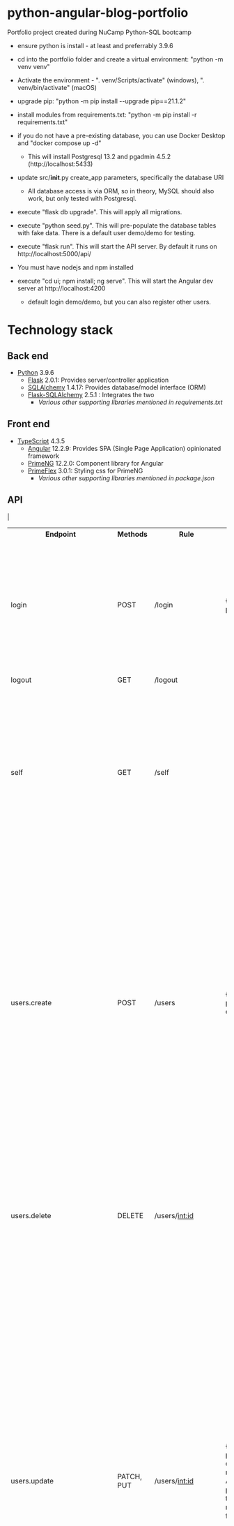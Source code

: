 # python-angular-blog-portfolio
Portfolio project created during NuCamp Python-SQL bootcamp

* ensure python is install - at least and preferrably 3.9.6
* cd into the portfolio folder and create a virtual environment: "python -m venv venv"
* Activate the environment - ". venv/Scripts/activate" (windows), ". venv/bin/activate" (macOS)
* upgrade pip: "python -m pip install --upgrade pip==21.1.2"
* install modules from requirements.txt: "python -m pip install -r requirements.txt"

* if you do not have a pre-existing database, you can use Docker Desktop and "docker compose up -d"
  * This will install Postgresql 13.2 and pgadmin 4.5.2 (http://localhost:5433)
* update src/__init__.py create_app parameters, specifically the database URI
  * All database access is via ORM, so in theory, MySQL should also work, but only tested with Postgresql.
* execute "flask db upgrade".  This will apply all migrations.
* execute "python seed.py".  This will pre-populate the database tables with fake data.  There is a default user demo/demo for testing.
* execute "flask run".  This will start the API server.  By default it runs on http://localhost:5000/api/

* You must have nodejs and npm installed
* execute "cd ui; npm install; ng serve".  This will start the Angular dev server at http://localhost:4200
  * default login demo/demo, but you can also register other users.

# Technology stack

## Back end
* [Python](http://python.org) 3.9.6
  * [Flask](https://flask.palletsprojects.com) 2.0.1:  Provides server/controller application
  * [SQLAlchemy](https://www.sqlalchemy.org) 1.4.17:  Provides database/model interface (ORM)
  * [Flask-SQLAlchemy](https://flask-sqlalchemy.palletsprojects.com) 2.5.1 : Integrates the two
    * *Various other supporting libraries mentioned in requirements.txt*

## Front end
* [TypeScript](https://www.typescriptlang.org) 4.3.5
  * [Angular](http://angular.io) 12.2.9:  Provides SPA (Single Page Application) opinionated framework
  * [PrimeNG](http://primefaces.org/primeng) 12.2.0:  Component library for Angular
  * [PrimeFlex](http://primefaces.org/primeflex) 3.0.1:  Styling css for PrimeNG
    * *Various other supporting libraries mentioned in package.json*

## API

   | <table>
        <tbody>
            <tr>
                <th>Endpoint</th>
                <th>Methods</th>
                <th>Rule</th>
                <th>Request</th>
                <th>Response</th>
                <th>Description</th>
            </tr>
            <tr>
                <td>login</td>
                <td>POST</td>
                <td>/login</td>
                <td>{username: str, password: str}</td>
                <td>
                    <ul>
                        <li>HTTP Status 400 if username or password are missing</li>
                        <li>HTTP Status 404 if username does not exist</li>
                        <li>True if logon was successful, else False</li>
                </td>
                <td>Creates Session in Flask</td>
            </tr>
            <tr>
                <td>logout</td>
                <td>GET</td>
                <td>/logout</td>
                <td></td>
                <td>True</td>
                <td>Deletes Session in Flask</td>
            </tr>
            <tr>
                <td>self</td>
                <td>GET</td>
                <td>/self</td>
                <td></td>
                <td>
                   <ul>
                    <li>HTTP Status 400 if session does not exist</li>
                    <li>HTTP Status 400 if User does not exist for the configured session</li>
                    <li>Valid session returns {id: int, username: str, name: str, email: str, block_until: datetime, avatar: str}</li>
                 </ul>
             </td>
                <td>Returns User information for currently logged in user</td>
            </tr>
            <tr>
                <td>users.create</td>
                <td>POST</td>
                <td>/users</td>
                <td>{username: str, pasword: str, name: str, email: str}</td>
                <td>
                 <ul>
                  <li>HTTP Status 400 if username, password, name, or email are not present</li>
                  <li>Http Status 400 if username is less than 3 characters or password is less than 8 characters</li>
                  <li>{error: "Duplicate username"} if username is already used</li>
                  <li>{error: "Duplicate email"} if email is already used</li>
                  <li>{success: {id: int, username: str, name: str, email: str, block_until: datetime, avatar: str} if User creation is successful</li>
                 </ul>
             </td>
                <td>aka Register</td>
            </tr>
            <tr>
                <td>users.delete</td>
                <td>DELETE</td>
                <td>/users/<int:id></td>
                <td></td>
                <td>
             <ul>
              <li>Http Status 404 if User does not exist</li>
              <li>Http Status 400 if id does not correspond to the currently logged in user</li>
              <li>True if User is successfully deleted, else False</li>
                 </ul>
             </td>
                <td>Deletes session in flask if User deletion is successful</td>
            </tr>
            <tr>
                <td>users.update</td>
                <td>PATCH, PUT</td>
                <td>/users/<int:id></td>
                <td>{username: str, pasword: str, old_password: str, name: str, email: str} -- All are optional.  If password is present, then old_password must also be present for verification</td>
                <td><ul>
              <li>Http Status 404 if User does not exist</li>
              <li>Http Status 400 if id does not correspond to the currently logged in user</li>
                 <li>Http Status 400 if username is present (and modified) and either less than 3 characters or already exists in the database</li>
                 <li>Http Status 400 if email is present (and modified) and already exists in the database</li>
                 <li>Http Status 400 if password is present and less than 8 characters or old_password is not also provided or password verification of old_password fails</li>
              <li>True if User is successfully updated, else False</li>
              </ul>  </td>
                <td>PUT should technically replace the entire record, but it will instead behave as a PATCH</td>
            </tr>
            <tr>
                <td>authors.popular_authors</td>
                <td>GET</td>
                <td>/authors/popular</td>
                <td>Supports request params page_size and page, e.g. /authors/popular?page_size=10&page=3.  Page will be ignored unless page_size is also present</td>
                <td>{count_all_authors: int, authors: [{id: int, name: str, avatar: str, stars_avg: decimal, blogs: [{id: int, title: str, blog_stars_avg: decimal}] }] }</td>
                <td>ordered by the ranking of the Authors published blogs.  Only includes authors with at least one published blog and only returns published blogs.  count_all_authors is used for paginating, i.e. (3 {page} - 1) * 10 {page_size} of (80 {count_all_authors} / 10 {page_size})</td>
            </tr>
            <tr>
                <td>blog-entries.blog_entry_by_id</td>
                <td>GET</td>
                <td>/blog-entries/<int:id></td>
                <td></td>
                <td>{id: int, entry: str, published: datetime, stars_avg: decimal, stars_1: int, stars_2: int, stars_3: int, stars_4: int, stars_5: int}</td>
                <td>stars_n are the counts of ratings for that value.  stars_avg is the average of all the ratings.</td>
            </tr>
            <tr>
                <td>blogs.blog_by_id</td>
                <td>GET</td>
                <td>/blogs/<int:id>
                </td>
                <td></td>
                <td>{id: int, title: str, descriptino: str, category: str, published: datetime, author: str, avatar: str, stars_avg: decimal, stars_1: int, stars_2: int, stars_3: int, stars_4: int, stars_5: int}</td>
                <td>stars_n are the counts of ratings for that value.  stars_avg is the average of all the ratings.</td>
            </tr>
            <tr>
                <td>blogs.blog_entries_for_blog_id</td>
                <td>GET</td>
                <td>/blogs/<int:id>/entries</td>
                <td>Supports request params page_size and page, e.g. /blogs/<int:id>/entries?page_size=10&page=3.  Page will be ignored unless page_size is also present</td>
                <td>{count_all_entries: int, blog_entries: [{id: int, entry: str, published: datetime, stars_avg: decimal, stars_1: int, stars_2: int, stars_3: int, stars_4: int, stars_5: int}] }</td>
                <td>stars_n are the counts of ratings for that value.  stars_avg is the average of all the ratings.  count_all_entries is used for paginating, i.e. (3 {page} - 1) * 10 {page_size} of (80 {count_all_entries} / 10 {page_size})</td>
            </tr>
            <tr>
                <td>blogs.popular_blogs</td>
                <td>GET</td>
                <td>/blogs/popular</td>
                <td>Supports request params page_size and page, e.g. /blogs/<int:id>/entries?page_size=10&page=3.  Page will be ignored unless page_size is also present</td>
                <td>{count_all_blogs: int, blogs: [{id: int, title: str, description: str, category: str, published: datetime, author: str, avatar: str, stars_avg: decimal, stars_1: int, stars_2: int, stars_3: int, stars_4: int, stars_5: int}] }</td>
                <td>stars_n are the counts of ratings for that value.  stars_avg is the average of all the ratings.  Only includes published blogs in order of their ranking.  count_all_blogs is used for paginating, i.e. (3 {page} - 1) * 10 {page_size} of (80 {count_all_blogs} / 10 {page_size})</td>
            </tr>
        </tbody>
    </table>
